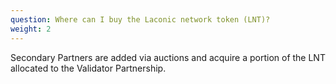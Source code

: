 ```yaml
---
question: Where can I buy the Laconic network token (LNT)?
weight: 2
---
```


Secondary Partners are added via auctions and acquire a portion of the LNT allocated to the Validator Partnership.
